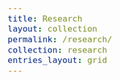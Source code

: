 ```yaml
---
title: Research
layout: collection
permalink: /research/
collection: research
entries_layout: grid
---
```


<style type="text/css">
  body{
  font-size: 14.5pt;
}
</style>



